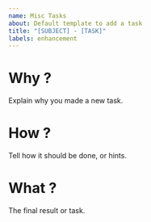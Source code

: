```yaml
---
name: Misc Tasks
about: Default template to add a task
title: "[SUBJECT] - [TASK]"
labels: enhancement
---
```


# Why ?

Explain why you made a new task.

# How ?

Tell how it should be done, or hints.

# What ?

The final result or task.
